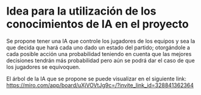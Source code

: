 # Idea para la utilización de los conocimientos de IA en el proyecto

Se propone tener una IA que controle los jugadores de los equipos y sea la que decida que hará cada uno dado un estado del partido; otorgándole a cada posible acción una probabilidad teniendo en cuenta que las mejores decisiones tendrán más probabilidad pero aún se podrá dar el caso de que los jugadores se equivoquen. 

El árbol de la IA que se propone se puede visualizar en el siguiente link: https://miro.com/app/board/uXjVOVtJg9c=/?invite_link_id=328841362364
